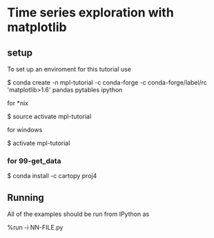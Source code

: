 # Time series exploration with matplotlib

## setup

To set up an enviroment for this tutorial use

  $ conda create -n mpl-tutorial -c conda-forge -c conda-forge/label/rc 'matplotlib>1.6' pandas pytables ipython

for *nix

  $ source activate mpl-tutorial

for windows

  $ activate mpl-tutorial

### for 99-get_data

  $ conda install -c cartopy proj4

## Running

All of the examples should be run from IPython as

 %run -i NN-FILE.py
